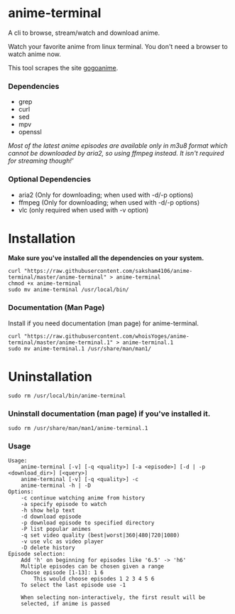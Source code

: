 # anime-terminal

A cli to browse, stream/watch and download anime.

Watch your favorite anime from linux terminal. You don't need a browser to watch anime now.

This tool scrapes the site [gogoanime](https://gogoanime.fi/).
### Dependencies
- grep
- curl
- sed
- mpv
- openssl

*Most of the latest anime episodes are available only in m3u8 format which cannot be downloaded by aria2, so using ffmpeg instead. It isn't required for streaming though!'*

### Optional Dependencies
- aria2 (Only for downloading; when used with -d/-p options)
- ffmpeg (Only for downloading; when used with -d/-p options)
- vlc (only required when used with -v option)

# Installation
**Make sure you've installed all the dependencies on your system.**
```
curl "https://raw.githubusercontent.com/saksham4106/anime-terminal/master/anime-terminal" > anime-terminal
chmod +x anime-terminal
sudo mv anime-terminal /usr/local/bin/
```
### Documentation (Man Page)
Install if you need documentation (man page) for anime-terminal.
```
curl "https://raw.githubusercontent.com/whoisYoges/anime-terminal/master/anime-terminal.1" > anime-terminal.1
sudo mv anime-terminal.1 /usr/share/man/man1/
```
# Uninstallation
```
sudo rm /usr/local/bin/anime-terminal
```
### Uninstall documentation (man page) if you've installed it.
```
sudo rm /usr/share/man/man1/anime-terminal.1
```
### Usage
```
Usage:
    anime-terminal [-v] [-q <quality>] [-a <episode>] [-d | -p <download_dir>] [<query>]
    anime-terminal [-v] [-q <quality>] -c
    anime-terminal -h | -D 
Options:
    -c continue watching anime from history
    -a specify episode to watch
    -h show help text
    -d download episode
    -p download episode to specified directory
    -P list popular animes
    -q set video quality (best|worst|360|480|720|1080)
    -v use vlc as video player
    -D delete history
Episode selection:
    Add 'h' on beginning for episodes like '6.5' -> 'h6'
    Multiple episodes can be chosen given a range
    Choose episode [1-13]: 1 6
        This would choose episodes 1 2 3 4 5 6
	To select the last episode use -1

    When selecting non-interactively, the first result will be
    selected, if anime is passed
```
